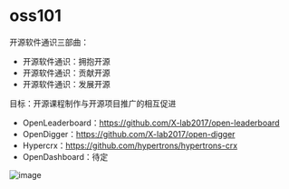 # oss101
开源软件通识三部曲：

- 开源软件通识：拥抱开源
- 开源软件通识：贡献开源
- 开源软件通识：发展开源

目标：开源课程制作与开源项目推广的相互促进

- OpenLeaderboard：https://github.com/X-lab2017/open-leaderboard
- OpenDigger：https://github.com/X-lab2017/open-digger
- Hypercrx：https://github.com/hypertrons/hypertrons-crx
- OpenDashboard：待定

![image](https://user-images.githubusercontent.com/15010826/210296247-8bc45fe0-baf9-464c-b1d6-5ee58197bff5.png)

